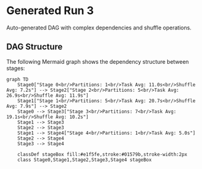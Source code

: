 # Generated Run 3

Auto-generated DAG with complex dependencies and shuffle operations.

## DAG Structure

The following Mermaid graph shows the dependency structure between stages:

```mermaid
graph TD
    Stage0["Stage 0<br/>Partitions: 1<br/>Task Avg: 11.0s<br/>Shuffle Avg: 7.2s"] --> Stage2["Stage 2<br/>Partitions: 5<br/>Task Avg: 26.9s<br/>Shuffle Avg: 11.9s"]
    Stage1["Stage 1<br/>Partitions: 5<br/>Task Avg: 20.7s<br/>Shuffle Avg: 7.9s"] --> Stage2
    Stage0 --> Stage3["Stage 3<br/>Partitions: 7<br/>Task Avg: 19.1s<br/>Shuffle Avg: 10.2s"]
    Stage1 --> Stage3
    Stage2 --> Stage3
    Stage1 --> Stage4["Stage 4<br/>Partitions: 1<br/>Task Avg: 5.0s"]
    Stage2 --> Stage4
    Stage3 --> Stage4

    classDef stageBox fill:#e1f5fe,stroke:#01579b,stroke-width:2px
    class Stage0,Stage1,Stage2,Stage3,Stage4 stageBox
```

